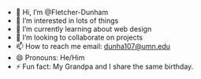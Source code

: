 - 👋 Hi, I’m @Fletcher-Dunham
- 👀 I’m interested in lots of things
- 🌱 I’m currently learning about web design
- 💞️ I’m looking to collaborate on projects
- 📫 How to reach me email: dunha107@umn.edu
- 😄 Pronouns: He/Him
- ⚡ Fun fact: My Grandpa and I share the same birthday.
<!---
Fletcher-Dunham/Fletcher-Dunham is a ✨ special ✨ repository because its `README.md` (this file) appears on your GitHub profile.
You can click the Preview link to take a look at your changes.
--->
